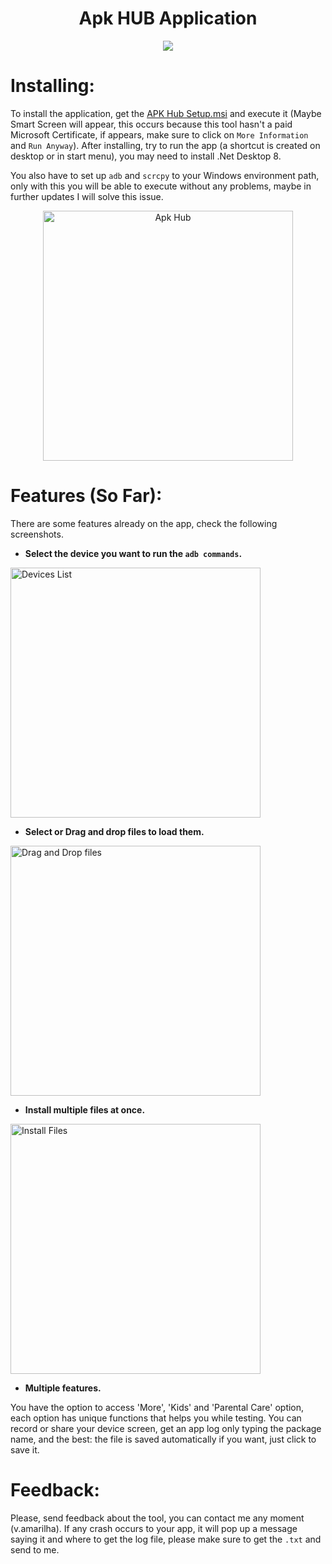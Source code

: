 <h1 align="center"> Apk HUB Application </h1>

<p align="center">
<img loading="lazy" src="http://img.shields.io/static/v1?label=STATUS&message=EM%20DESENVOLVIMENTO&color=GREEN&style=for-the-badge"/>
</p>

# Installing:
To install the application, get the [APK Hub Setup.msi](https://github.com/oAmarilha/Apk-Hub/releases) and execute it (Maybe Smart Screen will appear, this occurs because this tool hasn't a paid Microsoft Certificate, if appears, make sure to click on ``More Information`` and ``Run Anyway``). After installing, try to run the app (a shortcut is created on desktop or in start menu), you may need to install .Net Desktop 8.

You also have to set up ``adb`` and ``scrcpy`` to your Windows environment path, only with this you will be able to execute without any problems, maybe in further updates I will solve this issue.

<p align="center">
<img src="https://github.com/user-attachments/assets/bff58bf1-c87d-4827-b8cf-16f0bd2b5986" alt="Apk Hub" width="400"/>
</p>

# Features (So Far):

There are some features already on the app, check the following screenshots.

- **Select the device you want to run the ``adb commands``.**

<img src="https://github.com/user-attachments/assets/a48a84f3-ea50-4131-8864-a3c29c9beb1b" alt="Devices List" width="400" />

- **Select or Drag and drop files to load them.**

<img src="https://github.com/user-attachments/assets/e81be2c4-52b3-4da6-8557-e40ac13d921b" alt="Drag and Drop files" width="400" />

- **Install multiple files at once.**

<img src="https://github.com/user-attachments/assets/7284e39b-a73e-4781-9ff8-9a74cc0fcb3e" alt="Install Files" width="400" />

- **Multiple features.**

You have the option to access 'More', 'Kids' and 'Parental Care' option, each option has unique functions that helps you while testing.
You can record or share your device screen, get an app log only typing the package name, and the best: the file is saved automatically if you want, just click to save it.

# Feedback:

Please, send feedback about the tool, you can contact me any moment (v.amarilha).
If any crash occurs to your app, it will pop up a message saying it and where to get the log file, please make sure to get the ``.txt`` and send to me.





